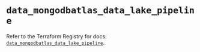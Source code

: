 # `data_mongodbatlas_data_lake_pipeline`

Refer to the Terraform Registry for docs: [`data_mongodbatlas_data_lake_pipeline`](https://registry.terraform.io/providers/mongodb/mongodbatlas/1.15.0/docs/data-sources/data_lake_pipeline).
